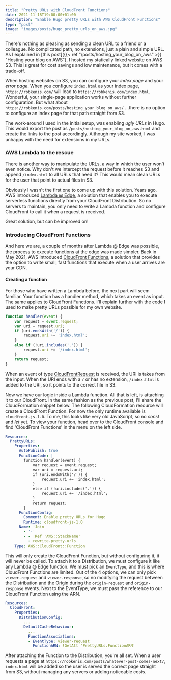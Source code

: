 ```yaml
---
title: "Pretty URLs with CloudFront Functions"
date: 2021-11-18T19:00:00+01:00
description: "Enable Hugo pretty URLs with AWS CloudFront Functions"
type: "post"
image: "images/posts/hugo_pretty_urls_on_aws.jpg"
---
```


There's nothing as pleasing as sending a clean URL to a friend or a colleague. No complicated path, no
extensions, just a plain and simple URL. As I explained in [this post]({{< ref "/posts/hosting_your_blog_on_aws" >}} "Hosting your blog on AWS"), I hosted my statically linked website
on AWS S3. This is great for cost savings and low maintenance, but it comes with a trade-off.

When hosting websites on S3, you can configure your *index page* and your *error page*. When you configure 
`index.html` as your index page, `https://robkenis.com/` will lead to `https://robkenis.com/index.html`. 
Wonderful, your single-page application works without further configuration. But what about `https://robkenis.com/posts/hosting_your_blog_on_aws/` …there is no option to configure an index page
for that path straight from S3.

The work-around I used in the initial setup, was enabling *ugly URLs* in Hugo. This would export the post as
`/posts/hosting_your_blog_on_aws.html` and create the links to the post accordingly. Although my site worked,
I was unhappy with the need for extensions in my URLs.

### AWS Lambda to the rescue

There is another way to manipulate the URLs, a way in which the user won't even notice. Why don't we 
intercept the request before it reaches S3 and append `/index.html` to all URLs that need it? This would 
mean clean URLs for the user that point to actual files in S3. 

Obviously I wasn't the first one to come up with this solution. Years ago, AWS introduced 
[Lambda @ Edge](https://aws.amazon.com/lambda/edge), a solution that enables you to execute serverless
functions directly from your CloudFront Distribution. So no servers to maintain, you only need to write a 
Lambda function and configure CloudFront to call it when a request is received.

Great solution, but can be improved on!

### Introducing CloudFront Functions

And here we are, a couple of months after Lambda @ Edge was possible, the process to execute functions at the
edge was made simpler. Back in May 2021, AWS introduced [CloudFront Functions](https://aws.amazon.com/blogs/aws/introducing-cloudfront-functions-run-your-code-at-the-edge-with-low-latency-at-any-scale/), a
solution that provides the option to write small, fast functions that execute when a user arrives are your CDN.

#### Creating a function

For those who have written a Lambda before, the next part will seem familiar. Your function has a handler
method, which takes an event as input. The same applies to CloudFront Functions. I'll explain further with
the code I used to make pretty URLs possible for my own website.

```js
function handler(event) {
    var request = event.request;
    var uri = request.uri;
    if (uri.endsWith('/')) {
        request.uri += 'index.html';
    }
    else if (!uri.includes('.')) {
        request.uri += '/index.html';
    }
    return request;
}
```

When an event of type [CloudFrontRequest](https://github.com/DefinitelyTyped/DefinitelyTyped/blob/master/types/aws-lambda/common/cloudfront.d.ts#L44) is received,
the URI is takes from the input. When the URI ends with a `/` or has no extension, `/index.html` is added
to the URI, so it points to the correct file in S3.

Now we have our logic inside a Lambda function. All that is left, is attaching it to our CloudFront. In the 
same fashion as the previous post, I'll share the CloudFormation snippet below. The following CloudFormation
resource will create a CloudFront Function. For now the only runtime available is `cloudfront-js-1.0`. To me,
this looks like very old JavaScript, so no *const* and *let* yet. To view your function, head over
to the CloudFront console and find 'CloudFront Functions' in the menu on the left side.

```yaml
Resources:
  PrettyURLs:
    Properties:
      AutoPublish: true
      FunctionCode: |
        function handler(event) {
            var request = event.request;
            var uri = request.uri;
            if (uri.endsWith('/')) {
                request.uri += 'index.html';
            }
            else if (!uri.includes('.')) {
                request.uri += '/index.html';
            }
            return request;
        }
      FunctionConfig:
        Comment: Enable pretty URLs for Hugo
        Runtime: cloudfront-js-1.0
      Name: !Join
        - '-'
        - - !Ref 'AWS::StackName'
          - rewrite-pretty-urls
    Type: AWS::CloudFront::Function
```

This will only create the CloudFront Function, but without configuring it, it will never be called. To attach
it to a Distribution, we must configure it like any Lambda @ Edge function. We must pick an `EventType`, and
this is where CloudFront Functions are limited. Out of the 4 options, we can only pick `viewer-request`
and `viewer-response`, so no modifying the request between the Distribution and the Origin during the 
`origin-request` and `origin-response` events. Next to the EventType, we must pass the reference to our
CloudFront Function using the ARN.

```yaml
Resources:
  CloudFront:
    Properties:
      DistributionConfig:
        ...
        DefaultCacheBehaviour:
          ...
          FunctionAssociations:
          - EventType: viewer-request
            FunctionARN: !GetAtt 'PrettyURLs.FunctionARN'
```

After attaching the Function to the Distribution, you're all set. When a user requests a page at
`https://robkenis.com/posts/whatever-post-comes-next/`, `index.html` will be added so the user is served
the correct page straight from S3, without managing any servers or adding noticeable costs.

